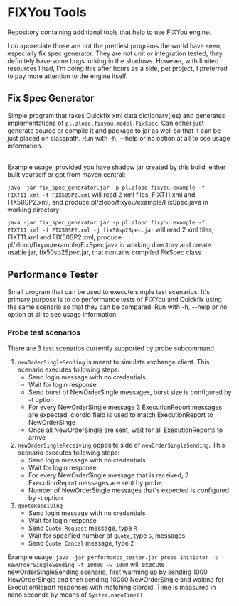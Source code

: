 # FIXYou Tools

Repository containing additional tools that help to use FIXYou engine.

I do appreciate those are not the prettiest programs the world have seen, especially fix spec generator. They are not unit or integration tested, they definitely have some bugs lurking in the shadows. However, with limited resources I had, I'm doing this after hours as a side, pet project, I preferred to pay more attention to the engine itself.

## Fix Spec Generator
Simple program that takes Quickfix xml data dictionary(ies) and generates implementations of `pl.zlooo.fixyou.model.FixSpec`. Can either just generate source or compile it and package to jar as well so that it can be just placed on classpath. Run with -h, --help or no option at all to see usage information.

<br/>Example usage, provided you have shadow jar created by this build, either built yourself or got from maven central:

`java -jar fix_spec_generator.jar -p pl.zlooo.fixyou.example -f FIXT11.xml -f FIX50SP2.xml` will read 2 xml files, FIXT11.xml and FIX50SP2.xml, and produce pl/zlooo/fixyou/example/FixSpec.java in working directory

`java -jar fix_spec_generator.jar -p pl.zlooo.fixyou.example -f FIXT11.xml -f FIX50SP2.xml -j fix50sp2Spec.jar` will read 2 xml files, FIXT11.xml and FIX50SP2.xml, produce pl/zlooo/fixyou/example/FixSpec.java in working directory and create usable jar, fix50sp2Spec.jar, that contains compiled FixSpec class

## Performance Tester
Small program that can be used to execute simple test scenarios. It's primary purpose is to do performance tests of FIXYou and Quickfix using the same scenario so that they can be compared. Run with -h, --help or no option at all to see usage information.
### Probe test scenarios
There are 3 test scenarios currently supported by probe subcommand
1. `newOrderSingleSending` is meant to simulate exchange client. This scenario executes following steps:
    - Send login message with no credentials
    - Wait for login response
    - Send burst of NewOrderSingle messages, burst size is configured by -t option
    - For every NewOrderSingle message 3 ExecutionReport messages are expected, clordId field is used to match ExecutionReport to NewOrderSinge
    - Once all NewOrderSingle are sent, wait for all ExecutionReports to arrive
2. `newOrderSingleReceiving` opposite side of `newOrderSingleSending`. This scenario executes following steps:
    - Send login message with no credentials
    - Wait for login response
    - For every NewOrderSingle message that is received, 3 ExecutionReport messages are sent by probe
    - Number of NewOrderSingle messages that's expected is configured by -t option
3. `quoteReceiving`
    - Send login message with no credentials
    - Wait for login response
    - Send `Quote Request` message, type `R`
    - Wait for specified number of `Quote`, type `S`, messages
    - Send `Quote Cancel` message, type `Z`

Example usage:
`java -jar performance_tester.jar probe initiator -s newOrderSingleSending -t 10000 -w 1000` will execute newOrderSingleSending scenario, first warming up by sending 1000 NewOrderSingle and then sending 10000 NewOrderSingle and waiting for ExecutionReport responses with matching clordid. Time is measured in nano seconds by means of `System.nanoTime()`